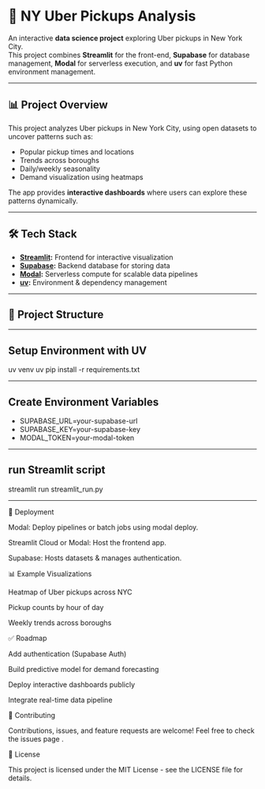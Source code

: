 # 🚖 NY Uber Pickups Analysis

An interactive **data science project** exploring Uber pickups in New York City.  
This project combines **Streamlit** for the front-end, **Supabase** for database management, **Modal** for serverless execution, and **uv** for fast Python environment management.

---

## 📊 Project Overview
This project analyzes Uber pickups in New York City, using open datasets to uncover patterns such as:
- Popular pickup times and locations
- Trends across boroughs
- Daily/weekly seasonality
- Demand visualization using heatmaps

The app provides **interactive dashboards** where users can explore these patterns dynamically.

---

## 🛠️ Tech Stack
- **[Streamlit](https://streamlit.io/):** Frontend for interactive visualization  
- **[Supabase](https://supabase.com/):** Backend database for storing data  
- **[Modal](https://modal.com/):** Serverless compute for scalable data pipelines  
- **[uv](https://github.com/astral-sh/uv):** Environment & dependency management  

---

## 📂 Project Structure

---


## Setup Environment with UV
uv venv
uv pip install -r requirements.txt

---


## Create Environment Variables
- SUPABASE_URL=your-supabase-url
- SUPABASE_KEY=your-supabase-key
- MODAL_TOKEN=your-modal-token

---

## run Streamlit script
streamlit run streamlit_run.py

---

🚀 Deployment

Modal: Deploy pipelines or batch jobs using modal deploy.

Streamlit Cloud or Modal: Host the frontend app.

Supabase: Hosts datasets & manages authentication.

📊 Example Visualizations

Heatmap of Uber pickups across NYC

Pickup counts by hour of day

Weekly trends across boroughs

✅ Roadmap

 Add authentication (Supabase Auth)

 Build predictive model for demand forecasting

 Deploy interactive dashboards publicly

 Integrate real-time data pipeline

🤝 Contributing

Contributions, issues, and feature requests are welcome!
Feel free to check the issues page
.

📜 License

This project is licensed under the MIT License - see the LICENSE
 file for details.

